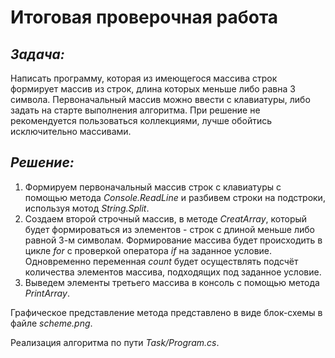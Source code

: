 # Итоговая проверочная работа

## *Задача:*

Написать программу, которая из имеющегося массива строк формирует массив из строк, длина которых меньше либо равна 3 символа. Первоначальный массив можно ввести с клавиатуры, либо задать на старте выполнения алгоритма. При решение не рекомендуется пользоваться коллекциями, лучше обойтись исключительно массивами.

## *Решение:*
1. Формируем первоначальный массив строк с клавиатуры с помощью метода *Console.ReadLine* и разбивем строки на подстроки, используя мотод *String.Split*.
2. Создаем второй строчный массив, в методе *CreatArray*, который будет формироваться из элементов - строк с длиной меньше либо равной 3-м символам. Формирование массива будет происходить в цикле *for* с проверкой оператора *if* на заданное условие. Одновременно переменная *count* будет осуществлять подсчёт количества элементов массива, подходящих под заданное условие.
3. Выведем элементы третьего массива в консоль с помощью метода *PrintArray*.

Графическое представление метода представлено в виде блок-схемы в файле *scheme.png*.

Реализация алгоритма по пути *Task/Program.cs*.